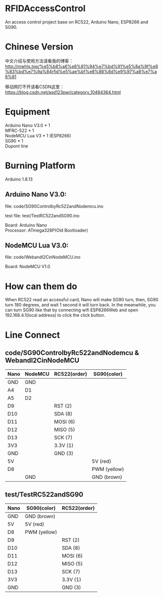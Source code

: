 # RFIDAccessControl
An access control project base on RC522, Arduino Nano, ESP8266 and SG90.

# Chinese Version
中文介绍与使用方法请看我的博客：http://mwhls.top/%e5%b8%a6%e8%81%94%e7%bd%91%e5%8a%9f%e8%83%bd%e7%9a%84rfid%e5%ae%bf%e8%88%8d%e9%97%a8%e7%a6%81

移动网打不开请看CSDN这里：https://blog.csdn.net/asd123pwj/category_10484364.html

# Equipment
Arduino Nano V3.0 * 1  
MFRC-522 * 1  
NodeMCU Lua V3 * 1 (ESP8266)  
SG90 * 1  
Dupont line  

# Burning Platform
Arduino 1.8.13

## Arduino Nano V3.0:  
file: code/SG90ControlbyRc522andNodemcu.ino

test file: test/TestRC522andSG90.ino

Board: Arduino Nano    
Processor: ATmega328P(Old Bootloader)

## NodeMCU Lua V3.0:  
file: code/WebandI2CinNodeMCU.ino

Board: NodeMCU V1.0

# How can them do
When RC522 read an accessful card, Nano will make SG90 turn, then, SG90 turn 180 degrees, and wait 1 second it will turn back.
In the meanwhile, you can turn SG90 like that by connecting wifi ESP8266Web and open 192.168.4.1(local address) to click the click button.

# Line Connect

## code/SG90ControlbyRc522andNodemcu & WebandI2CinNodeMCU
|Nano|	NodeMCU|	RC522(order)|	SG90(color)|
|-|-|-|-|
|GND	|GND		|||
|A4	|D1		|||
|A5	|D2		|||
|D9	||	RST (2)	||
|D10	||	SDA (8)	||
|D11	||	MOSI (6)	||
|D12	||	MISO (5)	||
|D13	||	SCK (7)	||
|3V3	||	3.3V (1)||	
|GND	||	GND (3)||	
|5V			|||5V (red)|
|D8		|||	PWM (yellow)|
||GND		||GND (brown)|


## test/TestRC522andSG90
|Nano	|SG90(color)|RC522(order)|
|-|-|-|
|GND	|GND (brown)||
|5V	  |5V (red)   ||	
|D8	  |PWM (yellow)||
|D9		|| RST (2)|
|D10	|| SDA (8)|
|D11	|| MOSI (6)|
|D12	|| MISO (5)|
|D13	|| SCK (7)|
|3V3	|| 3.3V (1)|
|GND	|| GND (3)|
